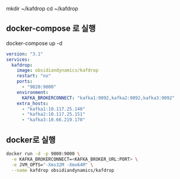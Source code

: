 
mkdir ~/kafdrop
cd ~/kafdrop

## docker-compose 로 실행
docker-compose up -d 

```yaml
version: "3.1"
services:
  kafdrop:
    image: obsidiandynamics/kafdrop
    restart: "no"
    ports:
      - "9020:9000"
    environment:
      KAFKA_BROKERCONNECT: "kafka1:9092,kafka2:9092,kafka3:9092"
    extra_hosts:
      - "kafka1:10.117.25.140"
      - "kafka2:10.117.25.151"
      - "kafka3:10.66.219.170"
```


## docker로 실행
```bash
docker run -d -p 9000:9000 \
  -e KAFKA_BROKERCONNECT=<KAFKA_BROKER_URL:PORT> \
  -e JVM_OPTS="-Xms32M -Xmx64M" \
  --name kafdrop obsidiandynamics/kafdrop
```  